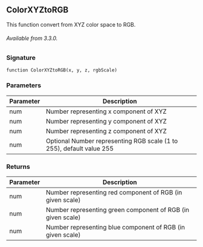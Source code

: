 ## ColorXYZtoRGB

This function convert from XYZ color space to RGB.

###### Available from 3.3.0.


### Signature

`function ColorXYZtoRGB(x, y, z, rgbScale)`


### Parameters

| Parameter | Description |
| --- | --- |
| num | Number representing x component of XYZ |
| num | Number representing y component of XYZ |
| num | Number representing z component of XYZ |
| num | Optional Number representing RGB scale (1 to 255), default value 255 |


### Returns

| Parameter | Description |
| --- | --- |
| num | Number representing red component of RGB (in given scale) |
| num | Number representing green component of RGB (in given scale) |
| num | Number representing blue component of RGB (in given scale) |
